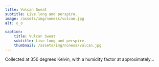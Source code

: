 ```yaml
---
title: Vulcan Sweat
subtitle: Live long and perspire.
image: /assets/img/noness/vulcan.jpg
alt: o_o

caption:
    title: Vulcan Sweat
    subtitle: Live long and perspire.
    thumbnail: /assets/img/noness/vulcan.jpg
---
```


Collected at 350 degrees Kelvin, with a humidity factor at approximately...
